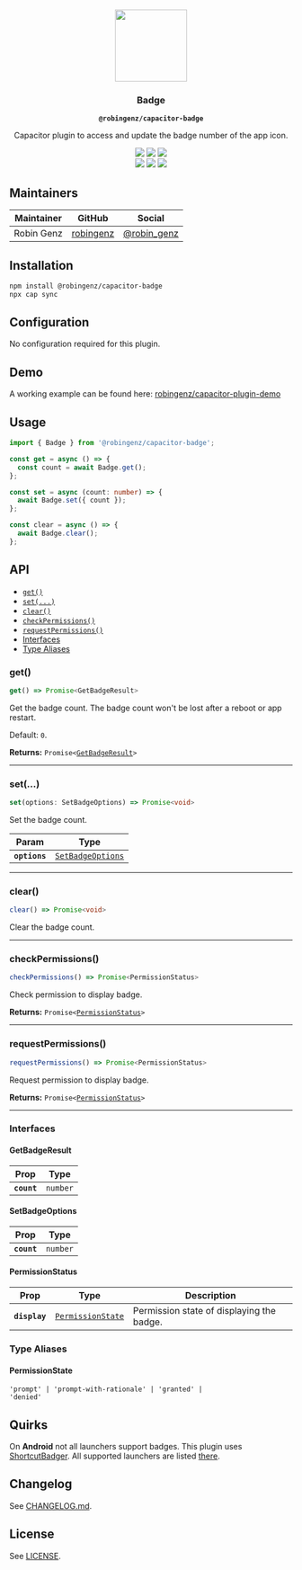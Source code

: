 <p align="center"><br><img src="https://user-images.githubusercontent.com/236501/85893648-1c92e880-b7a8-11ea-926d-95355b8175c7.png" width="128" height="128" /></p>
<h3 align="center">Badge</h3>
<p align="center"><strong><code>@robingenz/capacitor-badge</code></strong></p>
<p align="center">
  Capacitor plugin to access and update the badge number of the app icon.
</p>

<p align="center">
  <img src="https://img.shields.io/maintenance/yes/2021?style=flat-square" />
  <a href="https://github.com/robingenz/capacitor-badge/actions?query=workflow%3A%22CI%22"><img src="https://img.shields.io/github/workflow/status/robingenz/capacitor-badge/CI/main?style=flat-square" /></a>
  <a href="https://www.npmjs.com/package/@robingenz/capacitor-badge"><img src="https://img.shields.io/npm/l/@robingenz/capacitor-badge?style=flat-square" /></a>
<br>
  <a href="https://www.npmjs.com/package/@robingenz/capacitor-badge"><img src="https://img.shields.io/npm/dw/@robingenz/capacitor-badge?style=flat-square" /></a>
  <a href="https://www.npmjs.com/package/@robingenz/capacitor-badge"><img src="https://img.shields.io/npm/v/@robingenz/capacitor-badge?style=flat-square" /></a>
<!-- ALL-CONTRIBUTORS-BADGE:START - Do not remove or modify this section -->
<a href="#contributors-"><img src="https://img.shields.io/badge/all%20contributors-1-orange?style=flat-square" /></a>
<!-- ALL-CONTRIBUTORS-BADGE:END -->
</p>

## Maintainers

| Maintainer | GitHub                                    | Social                                        |
| ---------- | ----------------------------------------- | --------------------------------------------- |
| Robin Genz | [robingenz](https://github.com/robingenz) | [@robin_genz](https://twitter.com/robin_genz) |

## Installation

```bash
npm install @robingenz/capacitor-badge
npx cap sync
```

## Configuration

No configuration required for this plugin.

## Demo

A working example can be found here: [robingenz/capacitor-plugin-demo](https://github.com/robingenz/capacitor-plugin-demo)

## Usage

```typescript
import { Badge } from '@robingenz/capacitor-badge';

const get = async () => {
  const count = await Badge.get();
};

const set = async (count: number) => {
  await Badge.set({ count });
};

const clear = async () => {
  await Badge.clear();
};
```

## API

<docgen-index>

* [`get()`](#get)
* [`set(...)`](#set)
* [`clear()`](#clear)
* [`checkPermissions()`](#checkpermissions)
* [`requestPermissions()`](#requestpermissions)
* [Interfaces](#interfaces)
* [Type Aliases](#type-aliases)

</docgen-index>

<docgen-api>
<!--Update the source file JSDoc comments and rerun docgen to update the docs below-->

### get()

```typescript
get() => Promise<GetBadgeResult>
```

Get the badge count.
The badge count won't be lost after a reboot or app restart.

Default: `0`.

**Returns:** <code>Promise&lt;<a href="#getbadgeresult">GetBadgeResult</a>&gt;</code>

--------------------


### set(...)

```typescript
set(options: SetBadgeOptions) => Promise<void>
```

Set the badge count.

| Param         | Type                                                        |
| ------------- | ----------------------------------------------------------- |
| **`options`** | <code><a href="#setbadgeoptions">SetBadgeOptions</a></code> |

--------------------


### clear()

```typescript
clear() => Promise<void>
```

Clear the badge count.

--------------------


### checkPermissions()

```typescript
checkPermissions() => Promise<PermissionStatus>
```

Check permission to display badge.

**Returns:** <code>Promise&lt;<a href="#permissionstatus">PermissionStatus</a>&gt;</code>

--------------------


### requestPermissions()

```typescript
requestPermissions() => Promise<PermissionStatus>
```

Request permission to display badge.

**Returns:** <code>Promise&lt;<a href="#permissionstatus">PermissionStatus</a>&gt;</code>

--------------------


### Interfaces


#### GetBadgeResult

| Prop        | Type                |
| ----------- | ------------------- |
| **`count`** | <code>number</code> |


#### SetBadgeOptions

| Prop        | Type                |
| ----------- | ------------------- |
| **`count`** | <code>number</code> |


#### PermissionStatus

| Prop          | Type                                                        | Description                               |
| ------------- | ----------------------------------------------------------- | ----------------------------------------- |
| **`display`** | <code><a href="#permissionstate">PermissionState</a></code> | Permission state of displaying the badge. |


### Type Aliases


#### PermissionState

<code>'prompt' | 'prompt-with-rationale' | 'granted' | 'denied'</code>

</docgen-api>

## Quirks

On **Android** not all launchers support badges. This plugin uses [ShortcutBadger](https://github.com/leolin310148/ShortcutBadger). All supported launchers are listed [there](https://github.com/leolin310148/ShortcutBadger#supported-launchers).

## Changelog

See [CHANGELOG.md](https://github.com/robingenz/capacitor-badge/blob/master/CHANGELOG.md).

## License

See [LICENSE](https://github.com/robingenz/capacitor-badge/blob/master/LICENSE).

